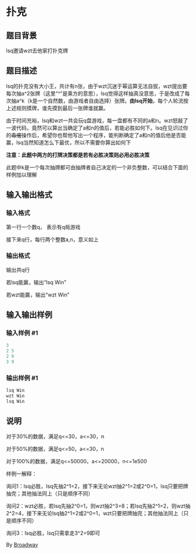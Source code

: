 # 扑克

## 题目背景

lsq邀请wzt去他家打扑克牌

## 题目描述

lsq的扑克没有大小王，共计有n张，由于wzt沉迷于幂运算无法自拔，wzt提出要每次抽a^2张牌（这里“^”是乘方的意思），lsq觉得这样抽真没意思，于是改成了每次抽a^k（k是一个自然数，由游戏者自由选择）张牌。**由lsq开始**，每个人轮流按上述规则摸牌，谁先摸到最后一张牌谁就赢。

由于时间充裕，lsq和wzt一共会玩q盘游戏，每一盘都有不同的a和n。wzt怒敲了一波代码，竟然可以算出当确定了a和n的值后，若能必胜如何下。lsq在见识过你的~~毒瘤~~操作后，希望你也帮他写出一个程序，能判断确定了a和n的值后他是否能赢，lsq当然知道怎么下最优，所以不需要你算出如何下

**注意：此题中两方的打牌决策都是若有必胜决策则必用必胜决策**

此题中k是一个每次抽牌都可由抽牌者自己决定的一个非负整数，可以结合下面的样例加以理解

## 输入输出格式

### 输入格式

第一行一个数q， 表示有q局游戏

接下来q行，每行两个整数a,n，意义如上

### 输出格式

输出共q行

若lsq能赢，输出“lsq Win”

若wzt能赢，输出“wzt Win”

## 输入输出样例

### 输入样例 #1

```cpp
3
2 5
2 9
3 9
```


### 输出样例 #1

```cpp
lsq Win
wzt Win
lsq Win
```


## 说明

对于30%的数据，满足q<=30，a<=30，n

对于50%的数据，满足q<=50，a<=30，n

对于100%的数据，满足q<=50000，a<=20000，n<=1e500

样例一解释：

询问1：lsq必胜，lsq先抽2^1=2，接下来无论wzt抽2^1=2或2^0=1，lsq只要把牌抽完；其他抽法同上（只是顺序不同）

询问2：wzt必胜，若lsq先抽2^0=1，则wzt抽2^3=8；若lsq先抽2^1=2，则wzt抽2^2=4，接下来无论lsq抽2^1=2或2^0=1，wzt只要把牌抽完；其他抽法同上（只是顺序不同）

询问3：lsq必胜，lsq只需拿走3^2=9即可

By [Broadway](https://www.luogu.org/space/show?uid=33509)

